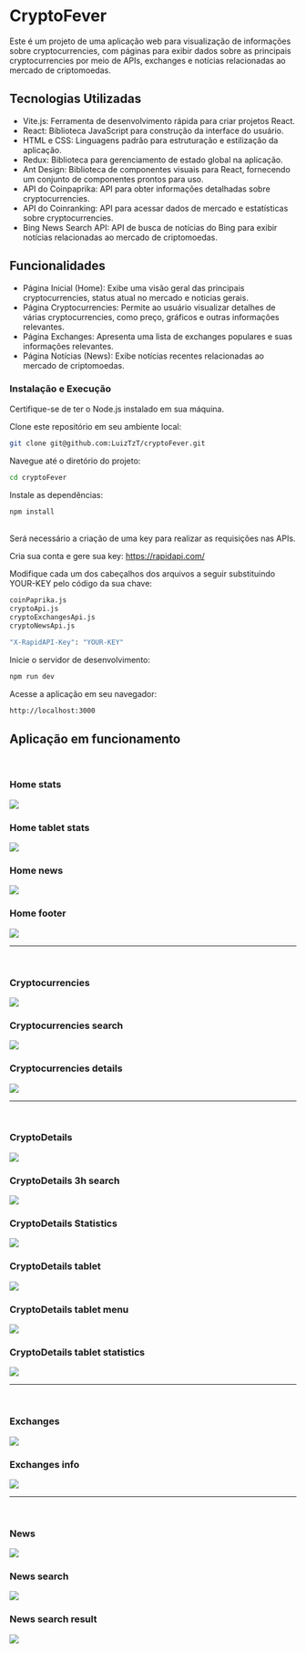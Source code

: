 <h1>CryptoFever</h1>
<p>Este é um projeto de uma aplicação web para visualização de informações sobre cryptocurrencies, com páginas para exibir dados sobre as principais cryptocurrencies por meio de APIs, exchanges e 
notícias relacionadas ao mercado de criptomoedas.</p>

<h2>Tecnologias Utilizadas</h2>
<ul>
<li>Vite.js: Ferramenta de desenvolvimento rápida para criar projetos React.</li>
<li>React: Biblioteca JavaScript para construção da interface do usuário.</li>
<li>HTML e CSS: Linguagens padrão para estruturação e estilização da aplicação.</li>
<li>Redux: Biblioteca para gerenciamento de estado global na aplicação.</li>
<li>Ant Design: Biblioteca de componentes visuais para React, fornecendo um conjunto de componentes prontos para uso.</li>
<li>API do Coinpaprika: API para obter informações detalhadas sobre cryptocurrencies.</li>
<li>API do Coinranking: API para acessar dados de mercado e estatísticas sobre cryptocurrencies.</li>
<li>Bing News Search API: API de busca de notícias do Bing para exibir notícias relacionadas ao mercado de criptomoedas.</li>
</ul>


<h2>Funcionalidades</h2>
<ul>
<li>Página Inicial (Home): Exibe uma visão geral das principais cryptocurrencies, status atual no mercado e noticias gerais.</li>
<li>Página Cryptocurrencies: Permite ao usuário visualizar detalhes de várias cryptocurrencies, como preço, gráficos e outras informações relevantes.</li>
<li>Página Exchanges: Apresenta uma lista de exchanges populares e suas informações relevantes.</li>
<li>Página Notícias (News): Exibe notícias recentes relacionadas ao mercado de criptomoedas.</li>
</ul>


<h3>Instalação e Execução</h3>

Certifique-se de ter o Node.js instalado em sua máquina.

Clone este repositório em seu ambiente local:
```bash
git clone git@github.com:LuizTzT/cryptoFever.git
```

Navegue até o diretório do projeto:

```bash
cd cryptoFever
```
Instale as dependências:
```bash
npm install
```
<br>
Será necessário a criação de uma key para realizar as requisições nas APIs.

Cria sua conta e gere sua key: https://rapidapi.com/

Modifique cada um dos cabeçalhos dos arquivos a seguir substituindo YOUR-KEY pelo código da sua chave:
```bash
coinPaprika.js
cryptoApi.js
cryptoExchangesApi.js
cryptoNewsApi.js
```
```bash
"X-RapidAPI-Key": "YOUR-KEY"
```

Inicie o servidor de desenvolvimento:

```bash
npm run dev
```

Acesse a aplicação em seu navegador:

```bash
http://localhost:3000
```

<h2>Aplicação em funcionamento</h2>
<br>
<h3>Home stats</h3>
<img src="./application-imgs-readme/home-big-stats.png">

<h3>Home tablet stats</h3>
<img src="./application-imgs-readme/home-small-stats.png">

<h3>Home news</h3>
<img src="./application-imgs-readme/home-big-news.png">

<h3>Home footer</h3>
<img src="./application-imgs-readme/home-big-footer.png">
<br>
<hr>
<br>
<h3>Cryptocurrencies</h3>
<img src="./application-imgs-readme/cryptocurrencies-big.png">

<h3>Cryptocurrencies search</h3>
<img src="./application-imgs-readme/cryptocurrencies-big-search.png">

<h3>Cryptocurrencies details</h3>
<img src="./application-imgs-readme/cryptocurrencies-big-details.png">
<br>
<hr>
<br>
<h3>CryptoDetails</h3>
<img src="./application-imgs-readme/cryptoDetails-big.png">

<h3>CryptoDetails 3h search</h3>
<img src="./application-imgs-readme/cryptoDetails-3h.png">

<h3>CryptoDetails Statistics</h3>
<img src="./application-imgs-readme/cryptoDetails-big-statistics.png">

<h3>CryptoDetails tablet</h3>
<img src="./application-imgs-readme/cryptoDetails-small.png">

<h3>CryptoDetails tablet menu</h3>
<img src="./application-imgs-readme/cryptoDetails-small-menu.png">

<h3>CryptoDetails tablet statistics</h3>
<img src="./application-imgs-readme/cryptoDetails-small-statistics.png">
<br>
<hr>
<br>
<h3>Exchanges</h3>
<img src="./application-imgs-readme/exchanges-big.png">

<h3>Exchanges info</h3>
<img src="./application-imgs-readme/exchanges-big-info.png">
<br>
<hr>
<br>
<h3>News</h3>
<img src="./application-imgs-readme/news-big.png">

<h3>News search</h3>
<img src="./application-imgs-readme/news-big-search.png">

<h3>News search result</h3>
<img src="./application-imgs-readme/news-big-search-result.png">
